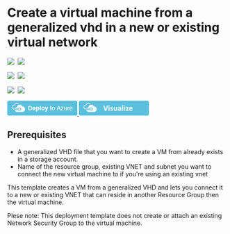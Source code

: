 # Create a virtual machine from a generalized vhd in a new or existing virtual network

<IMG SRC="https://azurequickstartsservice.blob.core.windows.net/badges/201-vm-generalized-vhd-new-or-existing-vnet/PublicLastTestDate.svg" />&nbsp;
<IMG SRC="https://azurequickstartsservice.blob.core.windows.net/badges/201-vm-generalized-vhd-new-or-existing-vnet/PublicDeployment.svg" />&nbsp;

<IMG SRC="https://azurequickstartsservice.blob.core.windows.net/badges/201-vm-generalized-vhd-new-or-existing-vnet/FairfaxLastTestDate.svg" />&nbsp;
<IMG SRC="https://azurequickstartsservice.blob.core.windows.net/badges/201-vm-generalized-vhd-new-or-existing-vnet/FairfaxDeployment.svg" />&nbsp;

<IMG SRC="https://azurequickstartsservice.blob.core.windows.net/badges/201-vm-generalized-vhd-new-or-existing-vnet/BestPracticeResult.svg" />&nbsp;
<IMG SRC="https://azurequickstartsservice.blob.core.windows.net/badges/201-vm-generalized-vhd-new-or-existing-vnet/CredScanResult.svg" />&nbsp;

<a href="https://portal.azure.com/#create/Microsoft.Template/uri/https%3A%2F%2Fraw.githubusercontent.com%2Fazure%2Fazure-quickstart-templates%2Fmaster%2F201-vm-generalized-vhd-new-or-existing-vnet%2Fazuredeploy.json" target="_blank">
    <img src="https://raw.githubusercontent.com/Azure/azure-quickstart-templates/master/1-CONTRIBUTION-GUIDE/images/deploytoazure.png"/>
</a>
<a href="http://armviz.io/#/?load=https%3A%2F%2Fraw.githubusercontent.com%2FAzure%2Fazure-quickstart-templates%2Fmaster%2F201-vm-generalized-vhd-new-or-existing-vnet%2Fazuredeploy.json" target="_blank">
    <img src="https://raw.githubusercontent.com/Azure/azure-quickstart-templates/master/1-CONTRIBUTION-GUIDE/images/visualizebutton.png"/>
</a>

## Prerequisites

- A generalized VHD file that you want to create a VM from already exists in a storage account.
- Name of the resource group, existing VNET and subnet you want to connect the new virtual machine to if you're using an existing vnet

This template creates a VM from a generalized VHD and lets you connect it to a new or existing VNET that can reside in another Resource Group then the virtual machine.

Plese note: This deployment template does not create or attach an existing Network Security Group to the virtual machine. 

